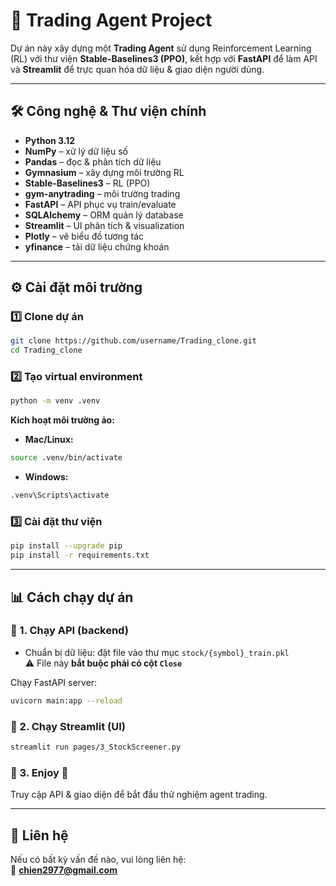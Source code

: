 # 🚀 Trading Agent Project

Dự án này xây dựng một **Trading Agent** sử dụng Reinforcement Learning (RL) với thư viện **Stable-Baselines3 (PPO)**, kết hợp với **FastAPI** để làm API và **Streamlit** để trực quan hóa dữ liệu & giao diện người dùng.

---

## 🛠️ Công nghệ & Thư viện chính

- **Python 3.12**
- **NumPy** – xử lý dữ liệu số  
- **Pandas** – đọc & phân tích dữ liệu  
- **Gymnasium** – xây dựng môi trường RL  
- **Stable-Baselines3** – RL (PPO)  
- **gym-anytrading** – môi trường trading  
- **FastAPI** – API phục vụ train/evaluate  
- **SQLAlchemy** – ORM quản lý database  
- **Streamlit** – UI phân tích & visualization  
- **Plotly** – vẽ biểu đồ tương tác  
- **yfinance** – tải dữ liệu chứng khoán  

---

## ⚙️ Cài đặt môi trường

### 1️⃣ Clone dự án
```bash
git clone https://github.com/username/Trading_clone.git
cd Trading_clone
```

### 2️⃣ Tạo virtual environment
```bash
python -m venv .venv
```

**Kích hoạt môi trường ảo:**  
- **Mac/Linux:**
```bash
source .venv/bin/activate
```
- **Windows:**
```bash
.venv\Scripts\activate
```

### 3️⃣ Cài đặt thư viện
```bash
pip install --upgrade pip
pip install -r requirements.txt
```

---

## 📊 Cách chạy dự án

### 🔹 1. Chạy API (backend)
- Chuẩn bị dữ liệu: đặt file vào thư mục `stock/{symbol}_train.pkl`  
  ⚠️ File này **bắt buộc phải có cột `Close`**

Chạy FastAPI server:
```bash
uvicorn main:app --reload
```

### 🔹 2. Chạy Streamlit (UI)
```bash
streamlit run pages/3_StockScreener.py
```

### 🔹 3. Enjoy 🚀
Truy cập API & giao diện để bắt đầu thử nghiệm agent trading.

---

## 📩 Liên hệ
Nếu có bất kỳ vấn đề nào, vui lòng liên hệ:  
📧 **chien2977@gmail.com**
